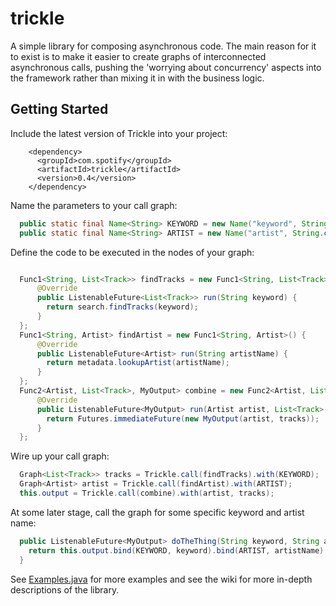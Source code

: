 trickle
=======

A simple library for composing asynchronous code. The main reason for it to exist is to make it
easier to create graphs of interconnected asynchronous calls, pushing the 'worrying about
concurrency' aspects into the framework rather than mixing it in with the business logic.

## Getting Started

Include the latest version of Trickle into your project:

```
    <dependency>
      <groupId>com.spotify</groupId>
      <artifactId>trickle</artifactId>
      <version>0.4</version>
    </dependency>
```

Name the parameters to your call graph:

```java
  public static final Name<String> KEYWORD = new Name("keyword", String.class);
  public static final Name<String> ARTIST = new Name("artist", String.class);
```

Define the code to be executed in the nodes of your graph:

```java

  Func1<String, List<Track>> findTracks = new Func1<String, List<Track>>() {
      @Override
      public ListenableFuture<List<Track>> run(String keyword) {
        return search.findTracks(keyword);
      }
  };
  Func1<String, Artist> findArtist = new Func1<String, Artist>() {
      @Override
      public ListenableFuture<Artist> run(String artistName) {
        return metadata.lookupArtist(artistName);
      }
  };
  Func2<Artist, List<Track>, MyOutput> combine = new Func2<Artist, List<Track>, MyOutput>() {
      @Override
      public ListenableFuture<MyOutput> run(Artist artist, List<Track> tracks) {
        return Futures.immediateFuture(new MyOutput(artist, tracks));
      }
  };
```

Wire up your call graph:

```java
  Graph<List<Track>> tracks = Trickle.call(findTracks).with(KEYWORD);
  Graph<Artist> artist = Trickle.call(findArtist).with(ARTIST);
  this.output = Trickle.call(combine).with(artist, tracks);
```

At some later stage, call the graph for some specific keyword and artist name:

```java
  public ListenableFuture<MyOutput> doTheThing(String keyword, String artistName) {
    return this.output.bind(KEYWORD, keyword).bind(ARTIST, artistName).run();
  }
```

See [Examples.java](src/examples/java/com/spotify/trickle/example/Examples.java) for more examples
and see the wiki for more in-depth descriptions of the library.



